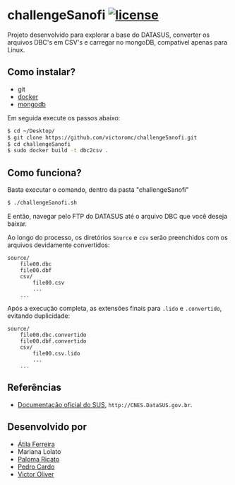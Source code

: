 # challengeSanofi [![license](https://img.shields.io/github/license/mashape/apistatus.svg?maxAge=2592000)](https://github.com/victoromc/challengeSanofi/blob/master/LICENSE)

Projeto desenvolvido para explorar a base do DATASUS, converter os arquivos DBC's em CSV's e carregar no mongoDB, compativel apenas para Linux.

## Como instalar?

- git
- [docker](https://store.docker.com/editions/community/docker-ce-server-ubuntu)
- [mongodb](https://www.mongodb.com/try/download/database-tools)

Em seguida execute os passos abaixo:

```bash
$ cd ~/Desktop/
$ git clone https://github.com/victoromc/challengeSanofi.git
$ cd challengeSanofi
$ sudo docker build -t dbc2csv .
```

## Como funciona?

Basta executar o comando, dentro da pasta "challengeSanofi"
```bash
$ ./challengeSanofi.sh
```
E então, navegar pelo FTP do DATASUS até o arquivo DBC que você deseja baixar.

Ao longo do processo, os diretórios `Source` e `csv` serão preenchidos com os arquivos devidamente convertidos:

```
source/
    file00.dbc
    file00.dbf
    csv/
        file00.csv
        ...
    ...
```

Após a execução completa, as extensões finais para `.lido` e `.convertido`, evitando duplicidade:
```
source/
    file00.dbc.convertido
    file00.dbf.convertido
    csv/
        file00.csv.lido
        ...
    ...
```

## Referências

* [Documentação oficial do SUS](http://cnes.datasus.gov.br/pages/downloads/documentacao.jsp), `http://CNES.DataSUS.gov.br`.

## Desenvolvido por
- [Átila Ferreira](https://github.com/atilafsantos)
- Mariana Lolato
- [Paloma Ricato](https://github.com/PalomaRicato)
- [Pedro Cardo](https://github.com/pedrocardo)
- [Victor Oliver](https://github.com/victoromc)


